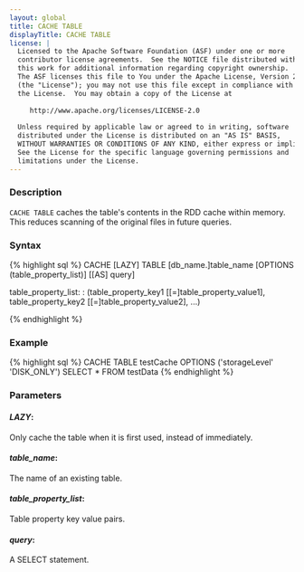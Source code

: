 ```yaml
---
layout: global
title: CACHE TABLE
displayTitle: CACHE TABLE
license: |
  Licensed to the Apache Software Foundation (ASF) under one or more
  contributor license agreements.  See the NOTICE file distributed with
  this work for additional information regarding copyright ownership.
  The ASF licenses this file to You under the Apache License, Version 2.0
  (the "License"); you may not use this file except in compliance with
  the License.  You may obtain a copy of the License at
 
     http://www.apache.org/licenses/LICENSE-2.0
 
  Unless required by applicable law or agreed to in writing, software
  distributed under the License is distributed on an "AS IS" BASIS,
  WITHOUT WARRANTIES OR CONDITIONS OF ANY KIND, either express or implied.
  See the License for the specific language governing permissions and
  limitations under the License.
---
```


### Description
`CACHE TABLE` caches the table's contents in the RDD cache within memory. This reduces scanning of the original files in future queries.

### Syntax
{% highlight sql %}
CACHE [LAZY] TABLE [db_name.]table_name
  [OPTIONS (table_property_list)] [[AS] query]

table_property_list:
    : (table_property_key1 [[=]table_property_value1], table_property_key2 [[=]table_property_value2], ...)

{% endhighlight %}

### Example
{% highlight sql %}
CACHE TABLE testCache OPTIONS ('storageLevel' 'DISK_ONLY') SELECT * FROM testData
{% endhighlight %}

### Parameters

#### ***LAZY***:
Only cache the table when it is first used, instead of immediately.

#### ***table_name***:
The name of an existing table.

#### ***table_property_list***:
Table property key value pairs.

#### ***query***:
A SELECT statement.
